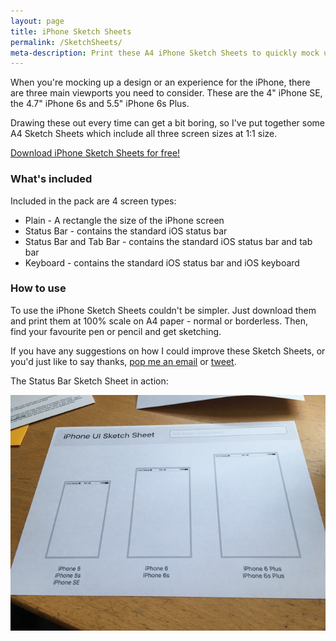```yaml
---
layout: page
title: iPhone Sketch Sheets
permalink: /SketchSheets/
meta-description: Print these A4 iPhone Sketch Sheets to quickly mock up designs for iPhone SE, 6s and 6s Plus.
---
```


When you're mocking up a design or an experience for the iPhone, there are three main viewports you need to consider. These are the 4" iPhone SE, the 4.7" iPhone 6s and 5.5" iPhone 6s Plus.

Drawing these out every time can get a bit boring, so I've put together some A4 Sketch Sheets which include all three screen sizes at 1:1 size.

<a href="/resources/iPhoneSketchSheets.zip">Download iPhone Sketch Sheets for free!</a>

### What's included

Included in the pack are 4 screen types:

- Plain - A rectangle the size of the iPhone screen
- Status Bar - contains the standard iOS status bar
- Status Bar and Tab Bar - contains the standard iOS status bar and tab bar
- Keyboard - contains the standard iOS status bar and iOS keyboard

### How to use

To use the iPhone Sketch Sheets couldn't be simpler. Just download them and print them at 100% scale on A4 paper - normal or borderless. Then, find your favourite pen or pencil and get sketching. 

If you have any suggestions on how I could improve these Sketch Sheets, or you'd just like to say thanks, [pop me an email](mailto:hi@samhutchings.co) or [tweet](http://www.twitter.com/Smutchings).


The Status Bar Sketch Sheet in action:

<center><img src="/img/iPhoneSketchSheet/iPhoneSketchSheetInAction.png"></center>